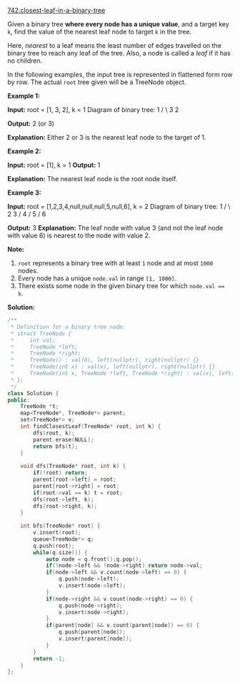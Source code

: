 [742.closest-leaf-in-a-binary-tree](https://leetcode.com/problems/closest-leaf-in-a-binary-tree/)  

Given a binary tree **where every node has a unique value**, and a target key `k`, find the value of the nearest leaf node to target `k` in the tree.

Here, _nearest_ to a leaf means the least number of edges travelled on the binary tree to reach any leaf of the tree. Also, a node is called a _leaf_ if it has no children.

In the following examples, the input tree is represented in flattened form row by row. The actual `root` tree given will be a TreeNode object.

**Example 1:**

**Input:**
root = \[1, 3, 2\], k = 1
Diagram of binary tree:
          1
         / \\
        3   2

**Output:** 2 (or 3)

**Explanation:** Either 2 or 3 is the nearest leaf node to the target of 1.

**Example 2:**

**Input:**
root = \[1\], k = 1
**Output:** 1

**Explanation:** The nearest leaf node is the root node itself.

**Example 3:**

**Input:**
root = \[1,2,3,4,null,null,null,5,null,6\], k = 2
Diagram of binary tree:
             1
            / \\
           2   3
          /
         4
        /
       5
      /
     6

**Output:** 3
**Explanation:** The leaf node with value 3 (and not the leaf node with value 6) is nearest to the node with value 2.

**Note:**  

1.  `root` represents a binary tree with at least `1` node and at most `1000` nodes.
2.  Every node has a unique `node.val` in range `[1, 1000]`.
3.  There exists some node in the given binary tree for which `node.val == k`.  



**Solution:**  

```cpp
/**
 * Definition for a binary tree node.
 * struct TreeNode {
 *     int val;
 *     TreeNode *left;
 *     TreeNode *right;
 *     TreeNode() : val(0), left(nullptr), right(nullptr) {}
 *     TreeNode(int x) : val(x), left(nullptr), right(nullptr) {}
 *     TreeNode(int x, TreeNode *left, TreeNode *right) : val(x), left(left), right(right) {}
 * };
 */
class Solution {
public:
    TreeNode *t;
    map<TreeNode*, TreeNode*> parent;
    set<TreeNode*> v;
    int findClosestLeaf(TreeNode* root, int k) {
        dfs(root, k);
        parent.erase(NULL);
        return bfs(t);
    }
    
    void dfs(TreeNode* root, int k) {
        if(!root) return;
        parent[root->left] = root;
        parent[root->right] = root;
        if(root->val == k) t = root;
        dfs(root->left, k);
        dfs(root->right, k);
    }
    
    int bfs(TreeNode* root) {
        v.insert(root);
        queue<TreeNode*> q;
        q.push(root);
        while(q.size()) {
            auto node = q.front();q.pop();
            if(!node->left && !node->right) return node->val;
            if(node->left && v.count(node->left) == 0) {
                q.push(node->left);
                v.insert(node->left);
            }
            if(node->right && v.count(node->right) == 0) {
                q.push(node->right);
                v.insert(node->right);
            }
            if(parent[node] && v.count(parent[node]) == 0) {
                q.push(parent[node]);
                v.insert(parent[node]);
            }
        }
        return -1;
    }
};
```
      